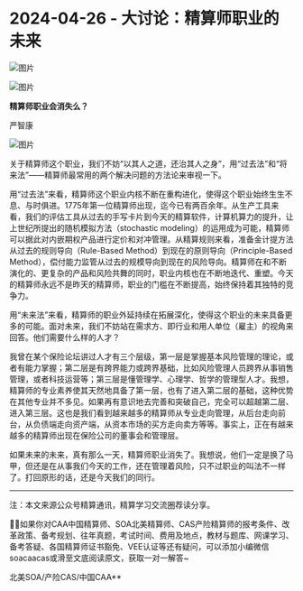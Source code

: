 # 2024-04-26 - 大讨论：精算师职业的未来

![图片](https://mmbiz.qpic.cn/mmbiz_jpg/mK3FpI9af4kg4PH3You8v1p2s4zAl35ZxNnxg0MdNmVTvH2IJcatox7FnBcNAnYE4JN8ZPBDeK1yLvRwqaptmA/640?wx_fmt=jpeg&wxfrom=5&wx_lazy=1&wx_co=1&tp=webp)

![图片](https://mmbiz.qpic.cn/mmbiz_gif/mK3FpI9af4kg4PH3You8v1p2s4zAl35ZQkpnCFrL4sxibTsCHduia44N0WRpw0ibe62rGfxowYB0ZzQROPDAlhh3Q/640?wx_fmt=gif&wxfrom=5&wx_lazy=1&tp=webp)

**精算师职业会消失么？**

严智康

![图片](https://mmbiz.qpic.cn/mmbiz_png/1jGmmhMxibX4ib1icxoPgIU4oQuFb2XUX8X7icNwrQO3Pfx1jibGDOL49icibM1I5WMqhaoQcoM5iaaXFFzXfIrpftFsjw/640?wx_fmt=other&wxfrom=5&wx_lazy=1&wx_co=1&tp=webp)

关于精算师这个职业，我们不妨“以其人之道，还治其人之身”，用“过去法”和“将来法”——精算师最常用的两个解决问题的方法论来审视一下。

用“过去法”来看，精算师这个职业内核不断在重构进化，使得这个职业始终生生不息、与时俱进。1775年第一位精算师出现，迄今已有两百余年。从生产工具来看，我们的评估工具从过去的手写卡片到今天的精算软件，计算机算力的提升，让上世纪所提出的随机模拟方法（stochastic modeling）的运用成为可能，精算师可以据此对内嵌期权产品进行定价和对冲管理。从精算规则来看，准备金计提方法从过去的规则导向（Rule-Based Method）到现在的原则导向（Principle-Based Method），偿付能力监管从过去的规模导向到现在的风险导向。精算师在和不断演化的、更复杂的产品和风险共舞的同时，职业内核也在不断地迭代、重塑。今天的精算师永远不是昨天的精算师，职业的门槛在不断提高，始终保持着其独特的竞争力。

用“未来法”来看，精算师的职业外延持续在拓展深化，使得这个职业的未来具备更多的可能。面对未来，我们不妨站在需求方、即行业和用人单位（雇主）的视角来回答。他们需要什么样的人才？

我曾在某个保险论坛讲过人才有三个层级，第一层是掌握基本风险管理的理论，或者有能力掌握；第二层是有跨界能力或跨界基础，比如风险管理人员跨界从事销售管理，或者科技运营等；第三层是懂管理学、心理学、哲学的管理型人才。我想，精算师的专业素养使其天然地具备了第一层，也有了进入第二层的基础，这种优势在其他专业并不多见。如果再有意识地去完善和突破自己，完全可以超越第二层、进入第三层。这也是我们看到越来越多的精算师从专业走向管理，从后台走向前台，从负债端走向资产端，从资本市场的买方走向卖方等等。事实上，正在有越来越多的精算师出现在保险公司的董事会和管理层。

如果未来的未来，真有那么一天，精算师职业消失了。我想说，他们一定是换了马甲，但还是在从事我们今天的工作，还在管理着风险，只不过职业的叫法不一样了。打回原形的话，还是今天我们的同行。

--------------------------

注：本文来源公众号精算通讯，精算学习交流圈荐读分享。

💁‍♀️如果你对CAA中国精算师、SOA北美精算师、CAS产险精算师的报考条件、改革政策、备考规划、往年真题，考试时间、费用及地点，教材与题库、网课学习、备考答疑、各国精算师证书豁免、VEE认证等还有疑问，可以添加小编微信soacaacas或滑至文底阅读原文，获取一对一解答~

北美SOA/产险CAS/中国CAA**